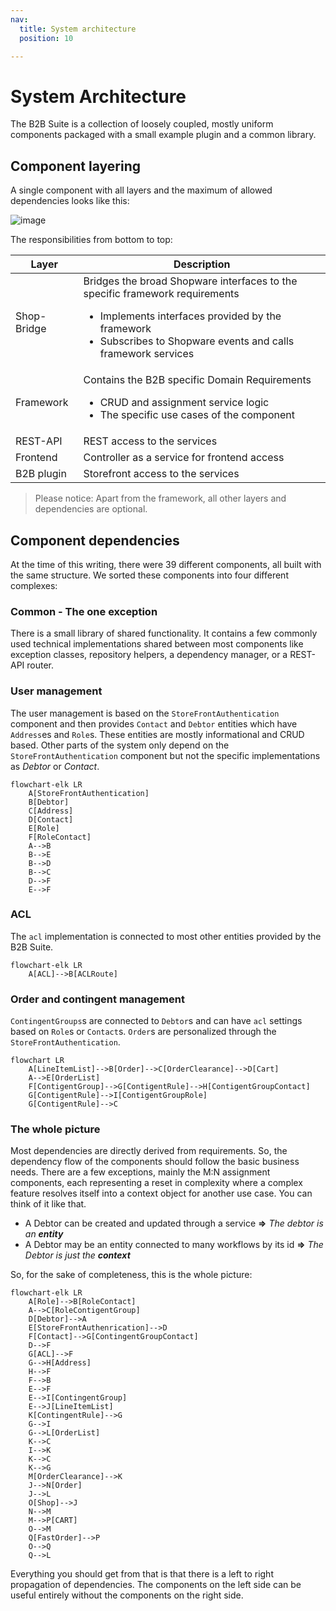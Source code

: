 ```yaml
---
nav:
  title: System architecture
  position: 10

---
```


# System Architecture

The B2B Suite is a collection of loosely coupled, mostly uniform components packaged with a small example plugin and a common library.

## Component layering

A single component with all layers and the maximum of allowed dependencies looks like this:

![image](../../../../assets/b2b-architecture-component.png)

The responsibilities from bottom to top:

| Layer       | Description                                                                                                                                                                                                      |
|-------------|------------------------------------------------------------------------------------------------------------------------------------------------------------------------------------------------------------------|
| Shop-Bridge | Bridges the broad Shopware interfaces to the specific framework requirements <ul><li>Implements interfaces provided by the framework</li><li>Subscribes to Shopware events and calls framework services</li></ul> |
| Framework   | Contains the B2B specific Domain Requirements <ul><li>CRUD and assignment service logic</li><li>The specific use cases of the component</li></ul>                                                                  |
| REST-API    | REST access to the services                                                                                                                                                                                      |
| Frontend    | Controller as a service for frontend access                                                                                                                                                                      |
| B2B plugin  | Storefront access to the services                                                                                                                                                                               |

> Please notice: Apart from the framework, all other layers and dependencies are optional.

## Component dependencies

At the time of this writing, there were 39 different components, all built with the same structure. We sorted these components into four different complexes:

### Common - The one exception

There is a small library of shared functionality. It contains a few commonly used technical implementations shared between most components like exception classes, repository helpers, a dependency manager, or a REST-API router.

### User management

The user management is based on the `StoreFrontAuthentication` component and then provides `Contact` and `Debtor` entities which have `Address`es and `Role`s. These entities are mostly informational and CRUD based. Other parts of the system only depend on the `StoreFrontAuthentication` component but not the specific implementations as *Debtor* or *Contact*.

```mermaid
flowchart-elk LR
    A[StoreFrontAuthentication]
    B[Debtor]
    C[Address]
    D[Contact]
    E[Role]
    F[RoleContact]
    A-->B
    B-->E 
    B-->D 
    B-->C 
    D-->F 
    E-->F
```

### ACL

The `acl` implementation is connected to most other entities provided by the B2B Suite.

```mermaid
flowchart-elk LR
    A[ACL]-->B[ACLRoute]
```

### Order and contingent management

`ContingentGroups`s are connected to `Debtor`s and can have `acl` settings based on `Role`s or `Contact`s. `Order`s are personalized through the `StoreFrontAuthentication`.

```mermaid
flowchart LR
    A[LineItemList]-->B[Order]-->C[OrderClearance]-->D[Cart]
    A-->E[OrderList]
    F[ContigentGroup]-->G[ContigentRule]-->H[ContigentGroupContact]
    G[ContigentRule]-->I[ContigentGroupRole]
    G[ContigentRule]-->C
```

### The whole picture

Most dependencies are directly derived from requirements. So, the dependency flow of the components should follow the basic business needs. There are a few exceptions, mainly the M:N assignment components, each representing a reset in complexity where a complex feature resolves itself into a context object for another use case. You can think of it like that.

* A Debtor can be created and updated through a service **=>** _The debtor is an **entity**_
* A Debtor may be an entity connected to many workflows by its id **=>** _The Debtor is just the **context**_

So, for the sake of completeness, this is the whole picture:

```mermaid
flowchart-elk LR
    A[Role]-->B[RoleContact]
    A-->C[RoleContigentGroup]
    D[Debtor]-->A
    E[StoreFrontAuthenrication]-->D 
    F[Contact]-->G[ContingentGroupContact]
    D-->F 
    G[ACL]-->F 
    G-->H[Address]
    H-->F 
    F-->B 
    E-->F 
    E-->I[ContingentGroup]
    E-->J[LineItemList]
    K[ContingentRule]-->G 
    G-->I 
    G-->L[OrderList]
    K-->C 
    I-->K 
    K-->C 
    K-->G 
    M[OrderClearance]-->K 
    J-->N[Order]
    J-->L 
    O[Shop]-->J 
    N-->M 
    M-->P[CART] 
    O-->M
    Q[FastOrder]-->P 
    O-->Q 
    Q-->L 
```

Everything you should get from that is that there is a left to right propagation of dependencies. The components on the left side can be useful entirely without the components on the right side.
